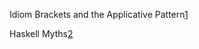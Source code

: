 
Idiom Brackets and the Applicative Pattern[1] 

Haskell Myths[2]


[1]: https://tavrinky.github.io/idiombrackets.md 
[2]: https://tavrinky.github.io/myths.md
